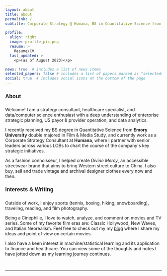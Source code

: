 ```yaml
---
layout: about
title: about
permalink: /
subtitle: Corporate Strategy @ Humana, BS in Quantitative Science from <a href = "https://quantitative.emory.edu/"> Emory University </a>

profile:
  align: right
  image: profile_pic.png
  resume: >
    Resume/CV
  last_updated: >
    <p>(as of August 2023)</p>

news: true  # includes a list of news items
selected_papers: false # includes a list of papers marked as "selected={true}"
social: true  # includes social icons at the bottom of the page
---
```


<h4 style="font-family:Helvetica; font-size:1.25em">About</h4>

Welcome! I am a strategy consultant, healthcare specialist, and data/computer science enthusiast with a deep understanding of enterprise strategic planning, US payor & provider operation, and data analytics.

I recently received my BS degree in Quantitative Science from **Emory University** double majored in Film & Media Study, and currently work as a Corporate Strategy Consultant at **Humana**, where I partner with senior leaders across various LOBs to chart the course of the company's key strategic initiatives.

As a fashion connoisseur, I helped create *Divine Mercy*, an accessible streetwear brand that aims to bring Western street culture to China. I also buy, sell and trade vintage and archival designer clothes every now and then.

<h4 style="font-family:Helvetica; font-size:1.25em">Interests & Writing</h4>

Outside of work, I enjoy sports (tennis, boxing, hiking, snowboarding), traveling, reading, and film photography.

Being a Cinéphilie, I love to watch, analyze, and comment on movies and TV series. Some of my favorite film eras are: Classic Hollywood, New Waves, and Italian Neorealism. Feel free to check out my my [blog](blog/category/film/) where I share my ideas and point of view on certain movies.

I also have a keen interest in machine/statistical learning and its application to finance and healthcare. You can view some of the thoughts and notes I have jotted down as my learning journey continues.

<br>

---
